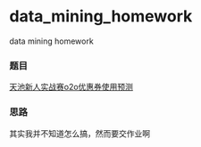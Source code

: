 # data_mining_homework
data mining homework

### 题目
[天池新人实战赛o2o优惠券使用预测](https://tianchi.aliyun.com/getStart/introduction.htm?spm=5176.100066.333.1.5908a1094IyKZv&raceId=231593 "Title") 

### 思路
其实我并不知道怎么搞，然而要交作业啊
